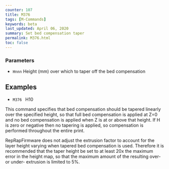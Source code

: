 ```yaml
---
counter: 107
title: M376
tags: [M-Commands] 
keywords: beta 
last_updated: April 06, 2020 
summary: Set bed compensation taper 
permalink: M376.html
toc: false 
---
```



### Parameters

* `Hnnn` Height (mm) over which to taper off the bed compensation

## Examples

* ` M376  ` H10

This command specifies that bed compensation should be tapered linearly over the specified height, so that full bed compensation is applied at Z=0 and no bed compensation is applied when Z is at or above that height. If H is zero or negative then no tapering is applied, so compensation is performed throughout the entire print.

RepRapFirmware does not adjust the extrusion factor to account for the layer height varying when tapered bed compensation is used. Therefore it is recommended that the taper height be set to at least 20x the maximum error in the height map, so that the maximum amount of the resulting over- or under- extrusion is limited to 5%.

